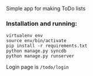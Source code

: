 Simple app for making ToDo lists

### Installation and running:

```
virtualenv env
source env/bin/activate
pip install -r requirements.txt
python manage.py syncdb
python manage.py runserver
```

Login page is `/todo/login`
